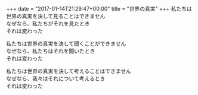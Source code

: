 +++
date = "2017-01-14T21:29:47+00:00"
title = "世界の真実"
+++
私たちは世界の真実を決して見ることはできません  
なぜなら、私たちがそれを見たとき  
それは変わった  
  
私たちは世界の真実を決して聞くことができません  
なぜなら、私たちはそれを聞いたとき  
それは変わった  
  
私たちは世界の真実を決して考えることはできません  
なぜなら、我々はそれについて考えるとき  
それは変わった  